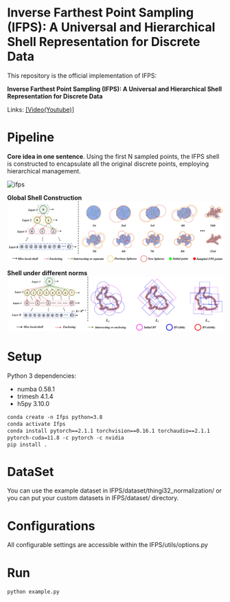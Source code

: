 # Inverse Farthest Point Sampling (IFPS): A Universal and Hierarchical Shell Representation for Discrete Data

This repository is the official implementation of IFPS:

__Inverse Farthest Point Sampling (IFPS): A Universal and Hierarchical Shell Representation for Discrete Data__

Links: [[Video(Youtube)]](https://youtu.be/uHoOZuhxPY0)

# Pipeline

**Core idea in one sentence**. Using the first N sampled points, the IFPS shell is constructed to encapsulate all the original discrete points, employing hierarchical management.

![ifps](IFPS/assets/pipeline.jpg)


**Global Shell Construction**
![ifps](IFPS/assets/seq_cut.jpg)


**Shell under different norms**
![ifps](IFPS/assets/multiway_cut.jpg)


# Setup

Python 3 dependencies:

* numba 0.58.1
* trimesh 4.1.4
* h5py 3.10.0


```
conda create -n Ifps python=3.8
conda activate Ifps
conda install pytorch==2.1.1 torchvision==0.16.1 torchaudio==2.1.1 pytorch-cuda=11.8 -c pytorch -c nvidia
pip install .
```




# DataSet
You can use the example dataset in IFPS/dataset/thingi32_normalization/ or you can put your custom datasets in IFPS/dataset/ directory.

# Configurations
All configurable settings are accessible within the IFPS/utils/options.py


# Run
```
python example.py
```